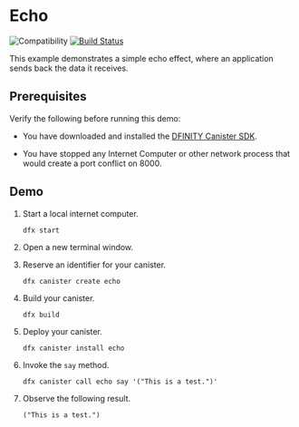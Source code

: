# Echo

![Compatibility](https://img.shields.io/badge/compatibility-0.6.21-blue)
[![Build Status](https://github.com/dfinity/examples/workflows/motoko-echo-example/badge.svg)](https://github.com/dfinity/examples/actions?query=workflow%3Amotoko-echo-example)

This example demonstrates a simple echo effect, where an application sends back
the data it receives.

## Prerequisites

Verify the following before running this demo:

*  You have downloaded and installed the [DFINITY Canister
   SDK](https://sdk.dfinity.org).

*  You have stopped any Internet Computer or other network process that would
   create a port conflict on 8000.

## Demo

1. Start a local internet computer.

   ```text
   dfx start
   ```

1. Open a new terminal window.

1. Reserve an identifier for your canister.

   ```text
   dfx canister create echo
   ```

1. Build your canister.

   ```text
   dfx build
   ```

1. Deploy your canister.

   ```text
   dfx canister install echo
   ```

1. Invoke the `say` method.

   ```text
   dfx canister call echo say '("This is a test.")'
   ```

1. Observe the following result.

   ```text
   ("This is a test.")
   ```
